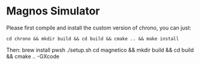 # Magnos Simulator

Please first compile and install the custom version of chrono, you can just:

	cd chrono && mkdir build && cd build && cmake .. && make install

Then: 
	brew install pwsh
	./setup.sh
	cd magnetico && mkdir build && cd build && cmake .. -GXcode  
